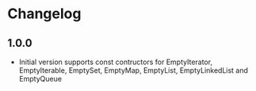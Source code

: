 # Changelog

## 1.0.0

- Initial version supports const contructors for EmptyIterator, EmptyIterable, EmptySet, EmptyMap, EmptyList,
  EmptyLinkedList and EmptyQueue
